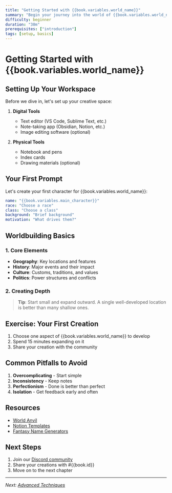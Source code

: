 ```yaml
---
title: "Getting Started with {{book.variables.world_name}}"
summary: "Begin your journey into the world of {{book.variables.world_name}}"
difficulty: beginner
duration: "30m"
prerequisites: ["introduction"]
tags: [setup, basics]
---
```


# Getting Started with {{book.variables.world_name}}

## Setting Up Your Workspace

Before we dive in, let's set up your creative space:

1. **Digital Tools**
   - Text editor (VS Code, Sublime Text, etc.)
   - Note-taking app (Obsidian, Notion, etc.)
   - Image editing software (optional)

2. **Physical Tools**
   - Notebook and pens
   - Index cards
   - Drawing materials (optional)

## Your First Prompt

Let's create your first character for {{book.variables.world_name}}:

```yaml
name: "{{book.variables.main_character}}"
race: "Choose a race"
class: "Choose a class"
background: "Brief background"
motivation: "What drives them?"
```

## Worldbuilding Basics

### 1. Core Elements
- **Geography**: Key locations and features
- **History**: Major events and their impact
- **Culture**: Customs, traditions, and values
- **Politics**: Power structures and conflicts

### 2. Creating Depth

> **Tip**: Start small and expand outward. A single well-developed location is better than many shallow ones.

## Exercise: Your First Creation

1. Choose one aspect of {{book.variables.world_name}} to develop
2. Spend 15 minutes expanding on it
3. Share your creation with the community

## Common Pitfalls to Avoid

1. **Overcomplicating** - Start simple
2. **Inconsistency** - Keep notes
3. **Perfectionism** - Done is better than perfect
4. **Isolation** - Get feedback early and often

## Resources

- [World Anvil](https://worldanvil.com)
- [Notion Templates](https://notionpages.com)
- [Fantasy Name Generators](https://www.fantasynamegenerators.com)

## Next Steps

1. Join our [Discord community](https://discord.gg/arcanean)
2. Share your creations with #{{book.id}}
3. Move on to the next chapter

---
*Next: [Advanced Techniques]({{next_chapter}})*
